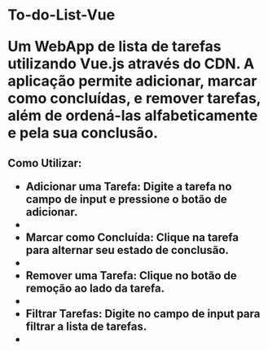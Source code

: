 <h1> To-do-List-Vue
<p>
Um WebApp de lista de tarefas utilizando Vue.js através do CDN. A aplicação permite adicionar, marcar como concluídas, e remover tarefas, além de ordená-las alfabeticamente e pela sua conclusão.
<p/>
<h2>Como Utilizar:
<ul>
 <li>Adicionar uma Tarefa: Digite a tarefa no campo de input e pressione o botão de adicionar.<li/>
 <li>Marcar como Concluída: Clique na tarefa para alternar seu estado de conclusão.<li/>
 <li>Remover uma Tarefa: Clique no botão de remoção ao lado da tarefa.<li/>
 <li>Filtrar Tarefas: Digite no campo de input para filtrar a lista de tarefas.<li/>
<ul/>
 
